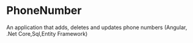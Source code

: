 # PhoneNumber
An application that adds, deletes and updates phone numbers (Angular, .Net Core,Sql,Entity Framework)
